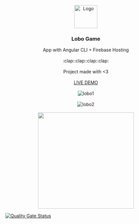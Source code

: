 <p align="center">
  <a href="https://angular.io/">
    <img src="https://www.angularexampleapp.com/assets/images/angular.svg" alt="Logo" width=72 height=72>
  </a>

  <h3 align="center">Lobo Game</h3>

  <p align="center">
    App with Angular CLI + Firebase Hosting
    <br>
    <br>
    :clap::clap::clap::clap:
    <br>
    <br>
    Project made with <3
    <br>
    <br>
    <a href="https://lobogame-a00cd.firebaseapp.com/">LIVE DEMO</a>
    <br>
    <br>
    <img src="https://i.ibb.co/hRtxbR6/lobo1.png" alt="lobo1" border="0">
    <br>
    <br>
    <img src="https://i.ibb.co/cknTxvx/lobo2.png" alt="lobo2" border="0">
    <br>
    <br>
    <img src="https://media.giphy.com/media/LpiqqjJzMiwlFK7GTW/giphy.gif" border="0" width="300px" height=auto>
</p>

[![Quality Gate Status](https://sonarcloud.io/api/project_badges/measure?project=NedzibSas_LoboGame&metric=alert_status)](https://sonarcloud.io/dashboard?id=NedzibSas_LoboGame)
